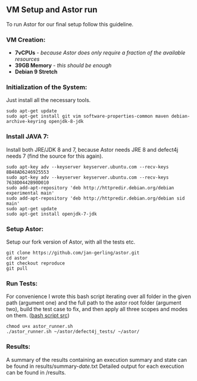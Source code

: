 ## VM Setup and Astor run

To run Astor for our final setup follow this guideline.



### VM Creation:

- **7vCPUs** - *because Astor does only require a fraction of the available resources*
- **39GB Memory** - *this should be enough*
- **Debian 9 Stretch**



### Initialization of the System:

Just install all the necessary tools.

```console
sudo apt-get update
sudo apt-get install git vim software-properties-common maven debian-archive-keyring openjdk-8-jdk
```



### Install JAVA 7:

Install both JRE/JDK 8 and 7, because Astor needs JRE 8 and defect4j needs 7 (find the source for this again).

```console
sudo apt-key adv --keyserver keyserver.ubuntu.com --recv-keys 8B48AD6246925553
sudo apt-key adv --keyserver keyserver.ubuntu.com --recv-keys 7638D0442B90D010
sudo add-apt-repository 'deb http://httpredir.debian.org/debian experimental main'
sudo add-apt-repository 'deb http://httpredir.debian.org/debian sid main'
sudo apt-get update
sudo apt-get install openjdk-7-jdk
```



### Setup Astor:

Setup our fork version of Astor, with all the tests etc.

```console
git clone https://github.com/jan-gerling/astor.git
cd astor
git checkout reproduce
git pull
```



### Run Tests:

For convenience I wrote this bash script iterating over all folder in the given path (argument one) and the full path to the astor root folder (argument two), build the test case to fix, and then apply all three scopes and modes on them. ([bash script src](<https://github.com/jan-gerling/astor/blob/reproduce/astor_runner.sh>)) 

```console
chmod u+x astor_runner.sh
./astor_runner.sh ~/astor/defect4j_tests/ ~/astor/
```

### Results:
A summary of the results containing an execution summary and state can be found in results/summary-*date*.txt
Detailed output for each execution can be found in /results.

